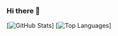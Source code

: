 ### Hi there 👋

[![GitHub Stats](https://github-readme-stats.vercel.app/api?username=tommyskeff)]
[![Top Languages](https://github-readme-stats.vercel.app/api/top-langs/?username=tommyskeff)]
